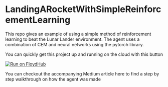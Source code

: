 # LandingARocketWithSimpleReinforcementLearning
This repo gives an example of using a simple method of reinforcement learning to beat the Lunar Lander environment. The agent uses a combination of CEM and neural networks using the pytorch library. 

You can quickly get this project up and running on the cloud with this button

[![Run on FloydHub](https://static.floydhub.com/button/button.svg)](https://floydhub.com/run?template=https://github.com/djbyrne/Landing-A-Rocket-With-Simple-Reinforcement-Learning)

You can checkout the accompanying Medium article here to find a step by step walkthrough on how the agent was made
